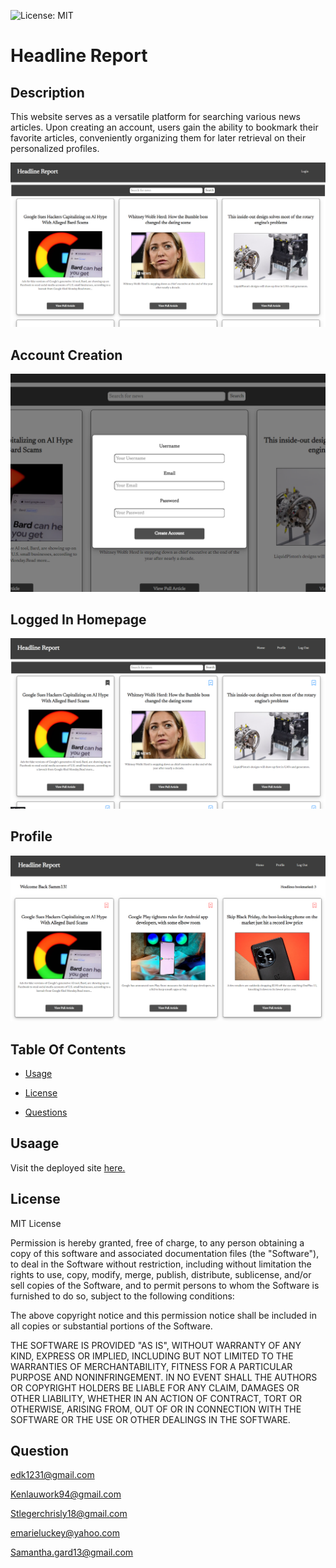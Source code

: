 ![License: MIT](https://img.shields.io/badge/License-MIT-yellow.svg)

# Headline Report 

 ## Description

  This website serves as a versatile platform for searching various news articles. Upon creating an account, users gain the ability to bookmark their favorite articles, conveniently organizing them for later retrieval on their personalized profiles.

 ![Screenshot](/client/public/Images/not-logged.png)

 ## Account Creation

 ![Screenshot](/client/public/Images/account-creation.png)

 ## Logged In Homepage

 ![Screenshot](/client/public/Images/logged-in.png)

 ## Profile

 ![Screenshot](/client/public/Images/profile.png)

 ## Table Of Contents

 - [Usage](#usage)
 
 - [License](#license)

 - [Questions](#questions)


 ## Usaage

 Visit the deployed site [here.]()

  ## License

  MIT License

  Permission is hereby granted, free of charge, to any person obtaining a 
  copy of this software and associated documentation files (the "Software"), to 
  deal in the Software without restriction, including without limitation the 
  rights to use, copy, modify, merge, publish, distribute, sublicense, and/or 
  sell copies of the Software, and to permit persons to whom the Software is
  furnished to do so, subject to the following conditions:

  The above copyright notice and this permission notice shall be included in all
  copies or substantial portions of the Software.

  THE SOFTWARE IS PROVIDED "AS IS", WITHOUT WARRANTY OF ANY KIND, EXPRESS OR
  IMPLIED, INCLUDING BUT NOT LIMITED TO THE WARRANTIES OF MERCHANTABILITY,
  FITNESS FOR A PARTICULAR PURPOSE AND NONINFRINGEMENT. IN NO EVENT SHALL THE
  AUTHORS OR COPYRIGHT HOLDERS BE LIABLE FOR ANY CLAIM, DAMAGES OR OTHER
  LIABILITY, WHETHER IN AN ACTION OF CONTRACT, TORT OR OTHERWISE, ARISING FROM,
  OUT OF OR IN CONNECTION WITH THE SOFTWARE OR THE USE OR OTHER DEALINGS IN THE
  SOFTWARE.

  ## Question

  edk1231@gmail.com

  Kenlauwork94@gmail.com

  Stlegerchrisly18@gmail.com

  emarieluckey@yahoo.com

  Samantha.gard13@gmail.com